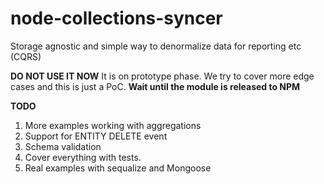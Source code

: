 # node-collections-syncer
Storage agnostic and simple way to denormalize data for reporting etc (CQRS) 

**DO NOT USE IT NOW**
It is on prototype phase. We try to cover more edge cases and this is just a PoC. **Wait until the module is released to NPM**

**TODO**
1. More examples working with aggregations
2. Support for ENTITY DELETE event
3. Schema validation 
4. Cover everything with tests.
5. Real examples with sequalize and Mongoose
